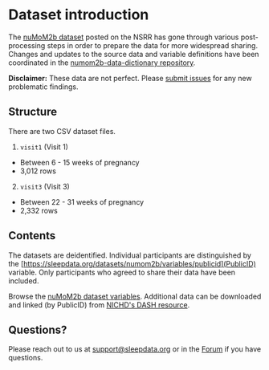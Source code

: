 # Dataset introduction

The [nuMoM2b dataset](:files_path:/datasets) posted on the NSRR has gone through various post-processing steps in order to prepare the data for more widespread sharing. Changes and updates to the source data and variable definitions have been coordinated in the [numom2b-data-dictionary repository](https://github.com/nsrr/numom2b-data-dictionary).

**Disclaimer:** These data are not perfect. Please [submit issues](https://github.com/nsrr/numom2b-data-dictionary/issues) for any new problematic findings.

## Structure

There are two CSV dataset files.

1. `visit1` (Visit 1)
  - Between 6 - 15 weeks of pregnancy
  - 3,012 rows
2. `visit3` (Visit 3)
  - Between 22 - 31 weeks of pregnancy
  - 2,332 rows

## Contents

The datasets are deidentified. Individual participants are distinguished by the [https://sleepdata.org/datasets/numom2b/variables/publicid](PublicID) variable. Only participants who agreed to share their data have been included.

Browse the [nuMoM2b dataset variables](https://sleepdata.org/datasets/numom2b/variables). Additional data can be downloaded and linked (by PublicID) from [NICHD's DASH resource](https://dash.nichd.nih.gov/study/226675).

## Questions?

Please reach out to us at support@sleepdata.org or in the [Forum](https://sleepdata.org/forum) if you have questions.
